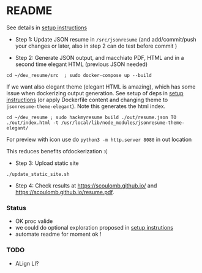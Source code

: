 # README

See details in [setup instructions](setup_instructions.md)

- Step 1: Update JSON resume in `/src/jsonresume` (and add/commit/push your changes or later, also in step 2 can do test before commit )

- Step 2: Generate JSON output, and macchiato PDF, HTML and in a second time elegant HTML (previous JSON needed)

```
cd ~/dev_resume/src  ; sudo docker-compose up --build
```
If we want also elegant theme (elegant HTML is amazing), which has some issue when dockerizing output generation. See setup of deps in [setup instructions](setup_instructions.md) (or apply Dockerfile content and changing theme to `jsonresume-theme-elegant`). Note this generates the html index. 

```
cd ~/dev_resume ; sudo hackmyresume build ./out/resume.json TO ./out/index.html -t /usr/local/lib/node_modules/jsonresume-theme-elegant/
```

For preview with icon use do `python3 -m http.server 8080` in out location

This reduces benefits ofdockerization :(

- Step 3: Upload static site

```
./update_static_site.sh 
```

- Step 4: Check results at  https://scoulomb.github.io/ and https://scoulomb.github.io/resume.pdf.


### Status

- OK proc valide 
- we could do optional exploration proposed in [setup instrutions](setup_instructions.md#EXPLO_TAG)
- automate readme for moment ok !

### TODO

- ALign LI?
